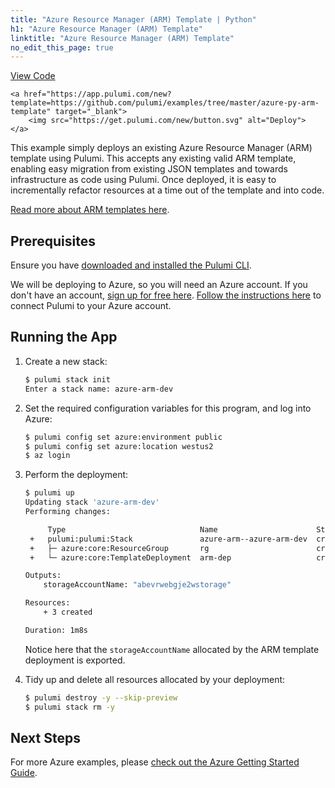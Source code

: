```yaml
---
title: "Azure Resource Manager (ARM) Template | Python"
h1: "Azure Resource Manager (ARM) Template"
linktitle: "Azure Resource Manager (ARM) Template"
no_edit_this_page: true
---
```


<!-- WARNING: this page was generated by a tool. Do not edit it by hand. -->
<!-- To change it, please see https://github.com/pulumi/docs/tree/master/tools/mktutorial. -->

<p class="mb-4 flex">
    <a class="flex flex-wrap items-center rounded text-xs text-white bg-blue-600 border-2 border-blue-600 px-2 mr-2 whitespace-no-wrap hover:text-white" style="height: 32px" href="https://github.com/pulumi/examples/tree/master/azure-py-arm-template" target="_blank">
        <span><i class="fab fa-github pr-2"></i> View Code</span>
    </a>

    <a href="https://app.pulumi.com/new?template=https://github.com/pulumi/examples/tree/master/azure-py-arm-template" target="_blank">
        <img src="https://get.pulumi.com/new/button.svg" alt="Deploy">
    </a>
</p>


This example simply deploys an existing Azure Resource Manager (ARM) template using Pulumi. This accepts
any existing valid ARM template, enabling easy migration from existing JSON templates and towards infrastructure
as code using Pulumi. Once deployed, it is easy to incrementally refactor resources at a time out of the template
and into code.

[Read more about ARM templates here](
https://docs.microsoft.com/en-us/azure/azure-resource-manager/templates/overview).

## Prerequisites

Ensure you have [downloaded and installed the Pulumi CLI](https://www.pulumi.com/docs/get-started/install/).

We will be deploying to Azure, so you will need an Azure account. If you don't have an account,
[sign up for free here](https://azure.microsoft.com/en-us/free/). [Follow the instructions
here](https://www.pulumi.com/docs/intro/cloud-providers/azure/setup/) to connect Pulumi to your Azure account.

## Running the App

1. Create a new stack:

    ```sh
    $ pulumi stack init
    Enter a stack name: azure-arm-dev
    ```

2. Set the required configuration variables for this program, and log into Azure:

    ```bash
    $ pulumi config set azure:environment public
    $ pulumi config set azure:location westus2
    $ az login
    ```

3. Perform the deployment:

    ```sh
    $ pulumi up
    Updating stack 'azure-arm-dev'
    Performing changes:

         Type                              Name                      Status
     +   pulumi:pulumi:Stack               azure-arm--azure-arm-dev  created
     +   ├─ azure:core:ResourceGroup       rg                        created
     +   └─ azure:core:TemplateDeployment  arm-dep                   created

    Outputs:
        storageAccountName: "abevrwebgje2wstorage"

    Resources:
        + 3 created

    Duration: 1m8s
    ```

    Notice here that the `storageAccountName` allocated by the ARM template deployment is exported.

4. Tidy up and delete all resources allocated by your deployment:

    ```bash
    $ pulumi destroy -y --skip-preview
    $ pulumi stack rm -y
    ```

## Next Steps

For more Azure examples, please [check out the Azure Getting Started Guide](
https://www.pulumi.com/docs/intro/cloud-providers/azure/).

